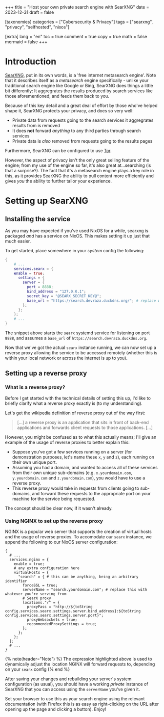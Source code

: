 +++
title = "Host your own private search engine with SearXNG"
date = 2023-12-31
draft = false

[taxonomies]
categories = ["Cybersecurity & Privacy"]
tags = ["searxng", "privacy", "selfhosted", "nixos"]

[extra]
lang = "en"
toc = true
comment = true
copy = true
math = false
mermaid = false
+++

# Introduction
[SearXNG](https://docs.searxng.org/), put in its own words, is a 'free internet metasearch engine'.
Note that it describes itself as a *metasearch* engine specifically - unlike your traditional search engine like Google or Bing, SearXNG does things a little bit differently:
It aggregrates the results produced by search services like those aforementioned, and feeds them back to you.

Because of this key detail and a great deal of effort by those who've helped shape it, SearXNG protects your privacy, and does so very well:
- Private data from requests going to the search services it aggregrates results from is removed
- It does **not** forward *anything* to any third parties through search services
- Private data is *also* removed from requests going to the results pages

Furthermore, SearXNG can be configured to use [Tor](https://torproject.org).

However, the aspect of privacy isn't the only great selling feature of the engine; from my use of the engine so far, it's also great at...searching (is that a surprise?). The fact that it's a metasearch engine plays a key role in this,
as it provides SearXNG the ability to pull content more efficiently and gives *you* the ability to further tailor your experience.

# Setting up SearXNG
## Installing the service
As you may have expected if you've used NixOS for a while, searxng is packaged *and* has a service on NixOS. This makes setting it up just that much easier.

To get started, place somewhere in your *system* config the following:
```nix
{
    # ...
    services.searx = {
    enable = true;
      settings = {
        server = {
          port = 8888;
          bind_address = "127.0.0.1";
          secret_key = "@SEARX_SECRET_KEY@";
          base_url = "https://search.devraza.duckdns.org/"; # replace with wherever you want to host yours
        };
      };
    };
    # ...
}
```

The snippet above starts the `searx` systemd service for listening on port `8888`, and assumes a `base_url` of `https://search.devraza.duckdns.org`.

Now that we've got the actual `searx` instance running, we can now set up a reverse proxy allowing the service to be accessed remotely (whether this is within your local network or across the internet is up to you).

## Setting up a reverse proxy
### What is a reverse proxy?
Before I get started with the technical details of setting this up, I'd like to briefly clarify what a reverse proxy exactly is (to my understanding).

Let's get the wikipedia definition of reverse proxy out of the way first:

> [...] a reverse proxy is an application that sits in front of back-end applications and forwards client requests to those applications. [...]

However, you might be confused as to what this actually means; I'll give an example of the usage of reverse proxies to better explain this:

- Suppose you've got a few services running on a server (for demonstration purposes, let's name these `x`, `y` and `z`), each running on their own unique port.
- Assuming you had a domain, and wanted to access all of these services from their own unique sub-domains (e.g. `x.yourdomain.com`, `y.yourdomain.com` and `z.yourdomain.com`), you would have to use a reverse proxy.
- This reverse proxy would take in requests from clients going to sub-domains, and forward these requests to the appropriate port on your machine for the service being requested.

The concept should be clear now, if it wasn't already.

### Using NGINX to set up the reverse proxy
NGINX is a popular web server that supports the creation of virtual hosts and the usage of reverse proxies. To accomodate our `searx` instance, we append the following to our NixOS server configuration:

```nix,hl_lines=12,linenos
{
  # ...
  services.nginx = {
    enable = true;
    # any extra configuration here
    virtualHosts = {
      "search" = { # this can be anything, being an arbitrary identifier
        forceSSL = true;
        serverName = "search.yourdomain.com"; # replace this with whatever you're serving from
        # SearX proxy
        locations."/" = {
          proxyPass = "http://${toString config.services.searx.settings.server.bind_address}:${toString config.services.searx.settings.server.port}";
          proxyWebsockets = true;
          recommendedProxySettings = true;
        };
      };
    };
  };
  # ...
}
```

{% note(header="Note") %}
The expression highlighted above is used to dynamically adjust the location NGINX will forward requests to, depending on your `searx` config
{% end %}

After saving your changes and rebuilding your server's system configuration (as usual), you should have a working *private* instance of SearXNG that you can access using the `serverName` you've given it.

Set your browser to use this as your search engine using the relevant documentation (with Firefox this is as easy as right-clicking on the URL after opening up the page and clicking a button). Enjoy!
